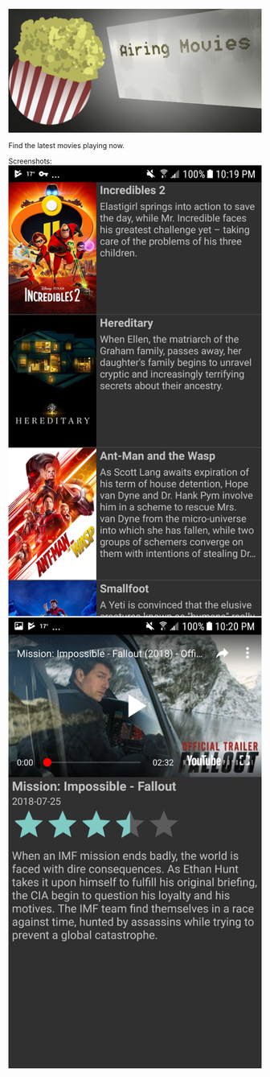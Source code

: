 ![](/photos/PlayStore/banner.png?raw=true "")

Find the latest movies playing now.

Screenshots:
![](/photos/screenshots/MainActivity.png?raw=true "")
![](/photos/screenshots/MovieDetailsActivity.png?raw=true "")
